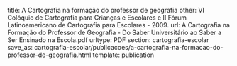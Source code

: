 title: A Cartografia na formação do professor de geografia
other: VI Colóquio de Cartografia para Crianças e Escolares e II Fórum Latinoamericano de Cartografia para Escolares - 2009.
url: A Cartografia na Formação do Professor de Geografia - Do Saber Universitário ao Saber a Ser Ensinado na Escola.pdf
urltype: PDF
section: cartografia-escolar
save_as: cartografia-escolar/publicacoes/a-cartografia-na-formacao-do-professor-de-geografia.html
template: publication
